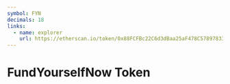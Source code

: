 ```yaml
---
symbol: FYN
decimals: 18
links:
  - name: explorer
    url: https://etherscan.io/token/0x88FCFBc22C6d3dBaa25aF478C578978339BDe77a
---
```


# FundYourselfNow Token
